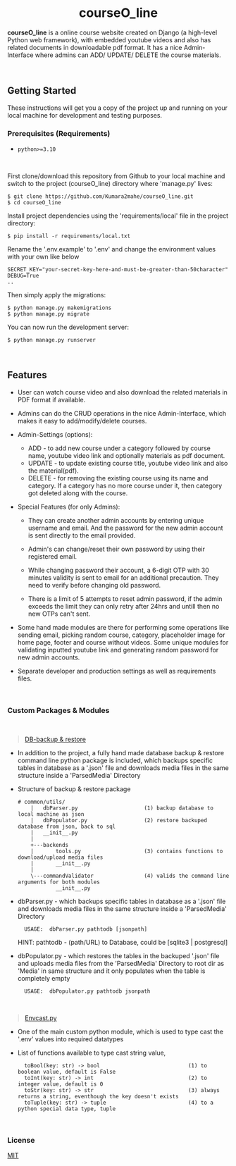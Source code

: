 ###
<h1 align="center">courseO_line</h1>

<b>courseO_line</b> is a online course website created on Django (a high-level Python web framework), with embedded youtube videos and also has related documents in downloadable pdf format. It has a nice Admin-Interface where admins can ADD/ UPDATE/ DELETE the course materials.

<br>

## Getting Started
<p>These instructions will get you a copy of the project up and running on your local machine for development and testing purposes.</p>

### Prerequisites (Requirements)

- `python>=3.10`

<br>

First clone/download this repository from Github to your local machine and switch to the project (courseO_line) directory where 'manage.py' lives:

    $ git clone https://github.com/Kumara2mahe/courseO_line.git
    $ cd courseO_line

    
Install project dependencies using the 'requirements/local' file in the project directory:

    $ pip install -r requirements/local.txt


Rename the '.env.example' to '.env' and change the environment values with your own like below

    SECRET_KEY="your-secret-key-here-and-must-be-greater-than-50character"
    DEBUG=True
    ..
    
    
Then simply apply the migrations:

    $ python manage.py makemigrations
    $ python manage.py migrate
    

You can now run the development server:

    $ python manage.py runserver

<br>

## Features

- User can watch course video and also download the related materials in PDF format if available.

- Admins can do the CRUD operations in the nice Admin-Interface, which makes it easy to add/modify/delete courses.

- Admin-Settings (options):

    - ADD - to add new course under a category followed by course name, youtube video link and optionally materials as pdf document.
    - UPDATE - to update existing course title, youtube video link and also the material(pdf).
    - DELETE - for removing the existing course using its name and category. If a category has no more course under it, then category got deleted along with the course.

- Special Features (for only Admins):

    - They can create another admin accounts by entering unique username and email. And the password for the new admin account is sent directly to the email provided.

    - Admin's can change/reset their own password by using their registered email.
    
    - While changing password their account, a 6-digit OTP with 30 minutes validity is sent to email for an additional precaution. They need to verify before changing old password.

    - There is a limit of 5 attempts to reset admin password, if the admin exceeds the limit they can only retry after 24hrs and untill then no new OTPs can't sent.

- Some hand made modules are there for performing some operations like sending email, picking random course, category, placeholder image for home page, footer and course without videos. Some unique modules for validating inputted youtube link and generating random password for new admin accounts.

- Separate developer and production settings as well as requirements files.

<br>

### Custom Packages & Modules

<br>

> [DB-backup & restore](https://github.com/Kumara2mahe/courseO_line/blob/main/common/utils/)

- In addition to the project, a fully hand made database backup & restore command line python package is included, which backups specific tables in database as a '.json' file and downloads media files in the same structure inside a 'ParsedMedia' Directory

- Structure of backup & restore package

    ```
    # common/utils/
        |   dbParser.py                     (1) backup database to local machine as json
        |   dbPopulator.py                  (2) restore backuped database from json, back to sql
        |   __init__.py
        |
        +---backends
        |       tools.py                    (3) contains functions to download/upload media files
        |       __init__.py
        |
        \---commandValidator                (4) valids the command line arguments for both modules
                __init__.py
    ```

- dbParser.py - which backups specific tables in database as a '.json' file and downloads media files in the same structure inside a 'ParsedMedia' Directory

        USAGE:  dbParser.py pathtodb [jsonpath]

    HINT: pathtodb - (path/URL) to Database, could be [sqlite3 | postgresql]


- dbPopulator.py - which restores the tables in the backuped '.json' file and uploads media files from the 'ParsedMedia' Directory to root dir as 'Media' in same structure and it only populates when the table is completely empty

        USAGE:  dbPopulator.py pathtodb jsonpath

<br>

> [Envcast.py](https://github.com/Kumara2mahe/courseO_line/blob/main/common/envcast.py)

- One of the main custom python module, which is used to type cast the '.env' values into required datatypes

- List of functions available to type cast string value,

        toBool(key: str) -> bool                            (1) to boolean value, default is False
        toInt(key: str) -> int                              (2) to integer value, default is 0
        toStr(key: str) -> str                              (3) always returns a string, eventhough the key doesn't exists
        toTuple(key: str) -> tuple                          (4) to a python special data type, tuple


<br>

### License
[MIT](https://choosealicense.com/licenses/mit/)